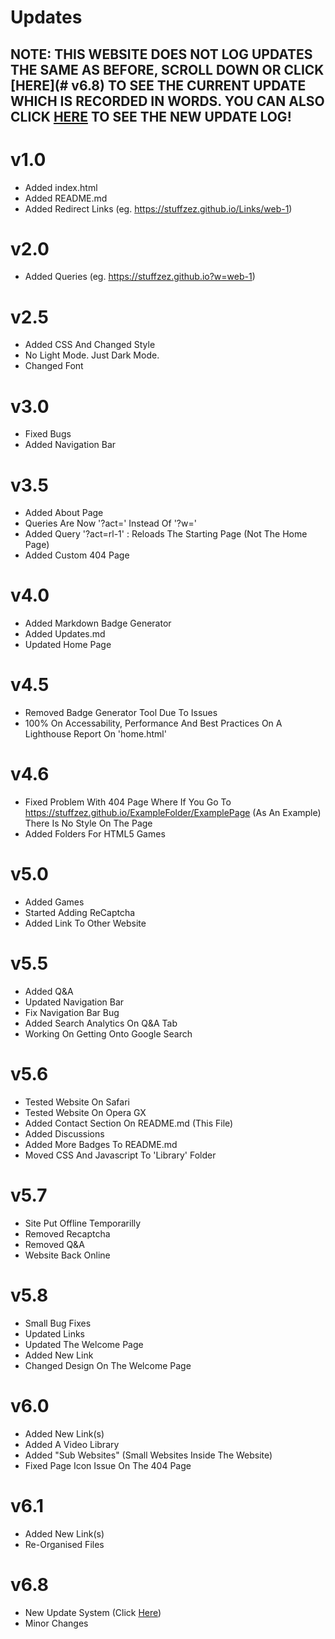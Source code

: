 # Updates

## NOTE: THIS WEBSITE DOES NOT LOG UPDATES THE SAME AS BEFORE, SCROLL DOWN OR CLICK [HERE](# v6.8) TO SEE THE CURRENT UPDATE WHICH IS RECORDED IN WORDS. YOU CAN ALSO CLICK [HERE](https://github.com/StuffzEZ/stuffzez.github.io/commits) TO SEE THE NEW UPDATE LOG!

# v1.0
- Added index.html
- Added README.md
- Added Redirect Links (eg. https://stuffzez.github.io/Links/web-1)

# v2.0
- Added Queries (eg. https://stuffzez.github.io?w=web-1)

# v2.5
- Added CSS And Changed Style
- No Light Mode. Just Dark Mode.
- Changed Font

# v3.0
- Fixed Bugs
- Added Navigation Bar

# v3.5
- Added About Page
- Queries Are Now '?act=' Instead Of '?w='
- Added Query '?act=rl-1' : Reloads The Starting Page (Not The Home Page)
- Added Custom 404 Page

# v4.0
- Added Markdown Badge Generator
- Added Updates.md
- Updated Home Page

# v4.5
- Removed Badge Generator Tool Due To Issues
- 100% On Accessability, Performance And Best Practices On A Lighthouse Report On 'home.html'

# v4.6
- Fixed Problem With 404 Page Where If You Go To https://stuffzez.github.io/ExampleFolder/ExamplePage (As An Example) There Is No Style On The Page
- Added Folders For HTML5 Games

# v5.0
- Added Games
- Started Adding ReCaptcha
- Added Link To Other Website

# v5.5
- Added Q&A
- Updated Navigation Bar
- Fix Navigation Bar Bug
- Added Search Analytics On Q&A Tab
- Working On Getting Onto Google Search

# v5.6
- Tested Website On Safari
- Tested Website On Opera GX
- Added Contact Section On README.md (This File)
- Added Discussions
- Added More Badges To README.md
- Moved CSS And Javascript To 'Library' Folder

# v5.7
- Site Put Offline Temporarilly
- Removed Recaptcha
- Removed Q&A
- Website Back Online

# v5.8
- Small Bug Fixes
- Updated Links
- Updated The Welcome Page
- Added New Link
- Changed Design On The Welcome Page

# v6.0
- Added New Link(s)
- Added A Video Library
- Added "Sub Websites" (Small Websites Inside The Website)
- Fixed Page Icon Issue On The 404 Page

# v6.1
- Added New Link(s)
- Re-Organised Files

# v6.8
- New Update System (Click [Here](https://github.com/StuffzEZ/stuffzez.github.io/commits))
- Minor Changes